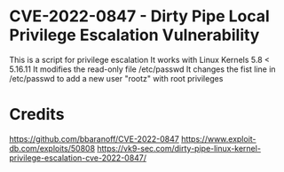 # CVE-2022-0847 -  Dirty Pipe Local Privilege Escalation Vulnerability
This is a script for privilege escalation
It works with Linux Kernels 5.8 < 5.16.11
It modifies the read-only file /etc/passwd
It changes the fist line in /etc/passwd to add a new user "rootz" with root privileges

# Credits
https://github.com/bbaranoff/CVE-2022-0847
https://www.exploit-db.com/exploits/50808
https://vk9-sec.com/dirty-pipe-linux-kernel-privilege-escalation-cve-2022-0847/